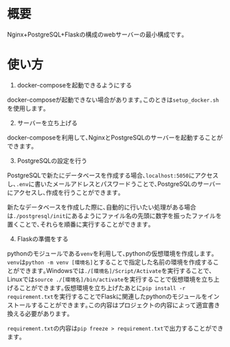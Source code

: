 # 概要

Nginx+PostgreSQL+Flaskの構成のwebサーバーの最小構成です｡

# 使い方

1. docker-composeを起動できるようにする

docker-composeが起動できない場合があります｡このときは`setup_docker.sh`を使用します｡

2. サーバーを立ち上げる

docker-composeを利用して､NginxとPostgreSQLのサーバーを起動することができます｡


3. PostgreSQLの設定を行う

PostgreSQLで新たにデータベースを作成する場合､`localhost:5050`にアクセスし､`.env`に書いたメールアドレスとパスワードうことで､PostgreSQLのサーバーにアクセスし､作成を行うことができます｡

新たなデータベースを作成した際に､自動的に行いたい処理がある場合は`./postgresql/init`にあるようにファイル名の先頭に数字を振ったファイルを置くことで､それらを順番に実行することができます｡

4. Flaskの準備をする

pythonのモジュールである`venv`を利用して､pythonの仮想環境を作成します｡`venv`は`python -m venv [環境名]`とすることで指定した名前の環境を作成することができます｡Windowsでは`./[環境名]/Script/Activate`を実行することで､Linuxでは`source ./[環境名]/bin/activate`を実行することで仮想環境を立ち上げることができます｡仮想環境を立ち上げたあとに`pip install -r requirement.txt`を実行することでFlaskに関連したpythonのモジュールをインストールすることができます｡この内容はプロジェクトの内容によって適宜書き換える必要があります｡

`requirement.txt`の内容は`pip freeze > requirement.txt`で出力することができます｡